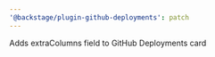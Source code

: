 ```yaml
---
'@backstage/plugin-github-deployments': patch
---
```


Adds extraColumns field to GitHub Deployments card
